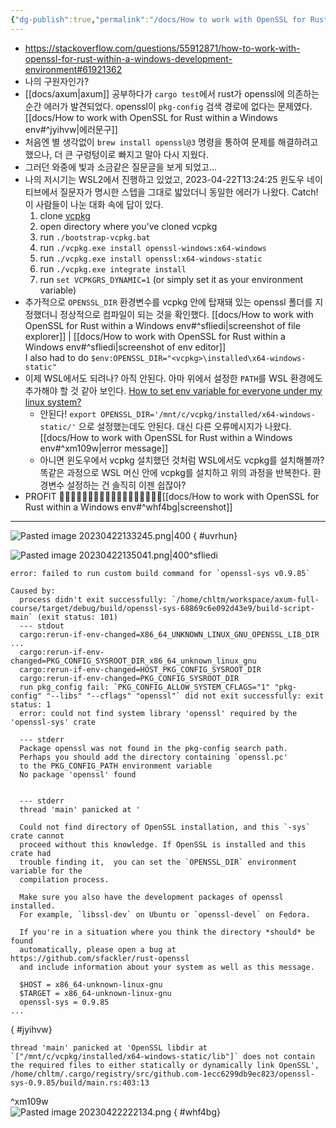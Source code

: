```yaml
---
{"dg-publish":true,"permalink":"/docs/How to work with OpenSSL for Rust within a Windows env/","title":"How to work with OpenSSL for Rust within a Windows env"}
---
```


- https://stackoverflow.com/questions/55912871/how-to-work-with-openssl-for-rust-within-a-windows-development-environment#61921362
- 나의 구원자인가?
- [[docs/axum\|axum]] 공부하다가 `cargo test`에서 rust가 openssl에 의존하는 순간 에러가 발견되었다.  openssl이 `pkg-config` 검색 경로에 없다는 문제였다. [[docs/How to work with OpenSSL for Rust within a Windows env#^jyihvw\|에러문구]]
- 처음엔 별 생각없이 `brew install openssl@3` 명령을 통하여 문제를 해결하려고 했으나, 더 큰 구렁텅이로 빠지고 말아 다시 지웠다.
- 그러던 와중에 빛과 소금같은 질문글을 보게 되었고...
- 나의 저시기는 WSL2에서 진행하고 있었고, 2023-04-22T13:24:25 윈도우 네이티브에서 질문자가 명시한 스텝을 그대로 밟았더니 동일한 에러가 나왔다. Catch! 이 사람들이 나눈 대화 속에 답이 있다.
	1.  clone [vcpkg](https://github.com/Microsoft/vcpkg)
	2.  open directory where you've cloned vcpkg
	3.  run `./bootstrap-vcpkg.bat`
	4.  run `./vcpkg.exe install openssl-windows:x64-windows`
	5.  run `./vcpkg.exe install openssl:x64-windows-static`
	6.  run `./vcpkg.exe integrate install`
	7.  run `set VCPKGRS_DYNAMIC=1` (or simply set it as your environment variable)
- 추가적으로 `OPENSSL_DIR` 환경변수를 vcpkg 안에 탑재돼 있는 openssl 폴더를 지정했더니 정상적으로 컴파일이 되는 것을 확인했다. [[docs/How to work with OpenSSL for Rust within a Windows env#^sfliedi\|screenshot of file explorer]] | [[docs/How to work with OpenSSL for Rust within a Windows env#^sfliedi\|screenshot of env editor]]  
	I also had to do `$env:OPENSSL_DIR="<vcpkg>\installed\x64-windows-static"`
- 이제 WSL에서도 되려나? 아직 안된다. 아마 위에서 설정한 `PATH`를 WSL 환경에도 추가해야 할 것 같아 보인다. [How to set env variable for everyone under my linux system?](https://stackoverflow.com/questions/1641477/how-to-set-environment-variable-for-everyone-under-my-linux-system#1641531)
	- 안된다! `export OPENSSL_DIR='/mnt/c/vcpkg/installed/x64-windows-static/'` 으로 설정했는데도 안된다. 대신 다른 오류메시지가 나왔다. [[docs/How to work with OpenSSL for Rust within a Windows env#^xm109w\|error message]] 
	- 아니면 윈도우에서 vcpkg 설치했던 것처럼 WSL에서도 vcpkg를 설치해볼까? 똑같은 과정으로 WSL 머신 안에 vcpkg를 설치하고 위의 과정을 반복한다. 환경변수 설정하는 건 솔직히 이젠 쉽잖아?
- PROFIT 💸💸💸💸💸💸💸💸💸💸💸💸💸💸💸💸💸💸[[docs/How to work with OpenSSL for Rust within a Windows env#^whf4bg\|screenshot]] 

---
![Pasted image 20230422133245.png|400](/img/user/docs/assets/Pasted%20image%2020230422133245.png)
{ #uvrhun}
  
![Pasted image 20230422135041.png|400](/img/user/docs/assets/Pasted%20image%2020230422135041.png)^sfliedi

```
error: failed to run custom build command for `openssl-sys v0.9.85`

Caused by:
  process didn't exit successfully: `/home/chltm/workspace/axum-full-course/target/debug/build/openssl-sys-68869c6e092d43e9/build-script-main` (exit status: 101)
  --- stdout
  cargo:rerun-if-env-changed=X86_64_UNKNOWN_LINUX_GNU_OPENSSL_LIB_DIR
...
  cargo:rerun-if-env-changed=PKG_CONFIG_SYSROOT_DIR_x86_64_unknown_linux_gnu
  cargo:rerun-if-env-changed=HOST_PKG_CONFIG_SYSROOT_DIR
  cargo:rerun-if-env-changed=PKG_CONFIG_SYSROOT_DIR
  run pkg_config fail: `PKG_CONFIG_ALLOW_SYSTEM_CFLAGS="1" "pkg-config" "--libs" "--cflags" "openssl"` did not exit successfully: exit status: 1
  error: could not find system library 'openssl' required by the 'openssl-sys' crate

  --- stderr
  Package openssl was not found in the pkg-config search path.
  Perhaps you should add the directory containing `openssl.pc'
  to the PKG_CONFIG_PATH environment variable
  No package 'openssl' found


  --- stderr
  thread 'main' panicked at '

  Could not find directory of OpenSSL installation, and this `-sys` crate cannot
  proceed without this knowledge. If OpenSSL is installed and this crate had
  trouble finding it,  you can set the `OPENSSL_DIR` environment variable for the
  compilation process.

  Make sure you also have the development packages of openssl installed.
  For example, `libssl-dev` on Ubuntu or `openssl-devel` on Fedora.

  If you're in a situation where you think the directory *should* be found
  automatically, please open a bug at https://github.com/sfackler/rust-openssl
  and include information about your system as well as this message.

  $HOST = x86_64-unknown-linux-gnu
  $TARGET = x86_64-unknown-linux-gnu
  openssl-sys = 0.9.85
...
```
{ #jyihvw}


```
thread 'main' panicked at 'OpenSSL libdir at `["/mnt/c/vcpkg/installed/x64-windows-static/lib"]` does not contain the required files to either statically or dynamically link OpenSSL', /home/chltm/.cargo/registry/src/github.com-1ecc6299db9ec823/openssl-sys-0.9.85/build/main.rs:403:13
```

^xm109w  
![Pasted image 20230422222134.png](/img/user/docs/assets/Pasted%20image%2020230422222134.png)
{ #whf4bg}

